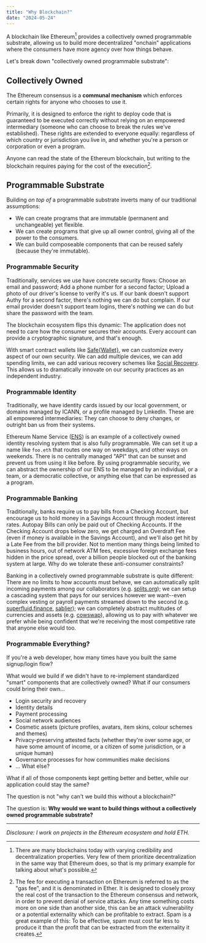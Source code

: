 ```yaml
---
title: "Why Blockchain?"
date: "2024-05-24"
---
```


A blockchain like Ethereum[^1] provides a collectively owned programmable substrate, allowing us to build more decentralized "onchain" applications where the consumers have more agency over how things behave.

Let's break down "collectively owned programmable substrate":

## Collectively Owned

The Ethereum consensus is a **communal mechanism** which enforces certain rights for anyone who chooses to use it.

Primarily, it is designed to enforce the right to deploy code that is guaranteed to be executed correctly without relying on an empowered intermediary (someone who can choose to break the rules we've established). These rights are extended to everyone equally: regardless of which country or jurisdiction you live in, and whether you're a person or corporation or even a program.

Anyone can read the state of the Ethereum blockchain, but writing to the blockchain requires paying for the cost of the execution[^gas].

## Programmable Substrate

Building _on top of_ a programmable substrate inverts many of our traditional assumptions:
- We can create programs that are immutable (permanent and unchangeable) yet flexible.
- We can create programs that give up all owner control, giving all of the power to the consumers.
- We can build composeable components that can be reused safely (because they're immutable).

### Programmable Security
Traditionally, services we use have concrete security flows: Choose an email and password; Add a phone number for a second factor; Upload a photo of our driver's license to verify it's us. If our bank doesn't support Authy for a second factor, there's nothing we can do but complain. If our email provider doesn't support team logins, there's nothing we can do but share the password with the team.

The blockchain ecosystem flips this dynamic: The application does not need to care how the consumer secures their accounts. Every account can provide a cryptographic signature, and that's enough.

With smart contract wallets like [Safe{Wallet}](https://safe.global/), we can customize every aspect of our own security. We can add multiple devices, we can add spending limits, we can add various recovery schemes like [Social Recovery](https://safe.mirror.xyz/WxKSxD9J1bRI-SDOuDvAAIezwVrvWWkpuwuzcLDPSmk). This allows us to dramatically innovate on our security practices as an independent industry.

### Programmable Identity
Traditionally, we have identity cards issued by our local government, or domains managed by ICANN, or a profile managed by LinkedIn. These are all empowered intermediaries: They can choose to deny changes, or outright ban us from their systems. 

Ethereum Name Service ([ENS](https://ens.domains/)) is an example of a collectively owned identity resolving system that is also fully programmable. We can set it up a name like `foo.eth` that routes one way on weekdays, and other ways on weekends. There is no centrally managed "API" that can be sunset and prevent us from using it like before. By using programmable security, we can abstract the ownership of our ENS to be managed by an individual, or a team, or a democratic collective, or anything else that can be expressed as a program.
### Programmable Banking
Traditionally, banks require us to pay bills from a Checking Account, but encourage us to hold money in a Savings Account through modest interest rates. Autopay Bills can only be paid out of Checking Accounts. If the Checking Account drops below zero, we get charged an Overdraft Fee (even if money is available in the Savings Account), and we'll also get hit by a Late Fee from the bill provider. Not to mention many things being limited to business hours, out of network ATM fees, excessive foreign exchange fees hidden in the price spread, over a billion people blocked out of the banking system at large. Why do we tolerate these anti-consumer constraints?

Banking in a collectively owned programmable substrate is quite different: There are no limits to how accounts must behave, we can automatically split incoming payments among our collaborators (e.g. [splits.org](https://splits.org/)); we can setup a cascading system that pays for our services however we want--even complex vesting or payroll payments streamed down to the second (e.g. [superfluid.finance](https://www.superfluid.finance/), [sablier](https://sablier.com/)); we can completely abstract multitudes of currencies and assets (e.g. [cowswap](https://swap.cow.fi/)), allowing us to pay with whatever we prefer while being confident that we're receiving the most competitive rate that anyone else would too.
### Programmable Everything?
If you're a web developer, how many times have you built the same signup/login flow?

What would we build if we didn't have to re-implement standardized "smart" components that are collectively owned? What if our consumers could bring their own...
- Login security and recovery
- Identity details
- Payment processing
- Social network audiences
- Cosmetic assets (picture profiles, avatars, item skins, colour schemes and themes)
- Privacy-preserving attested facts (whether they're over some age, or have some amount of income, or a citizen of some jurisdiction, or a unique human)
- Governance processes for how communities make decisions
- ... What else?

What if all of those components kept getting better and better, while our application could stay the same?

The question is not "why can't we build this without a blockchain?"

The question is: **Why would we want to build things without a collectively owned programmable substrate?**

---

_Disclosure: I work on projects in the Ethereum ecosystem and hold ETH._

[^1]: There are many blockchains today with varying credibility and decentralization properties. Very few of them prioritize decentralization in the same way that Ethereum does, so that is my primary example for talking about what's possible.

[^gas]: The fee for executing a transaction on Ethereum is referred to as the "gas fee", and it is denominated in Ether. It is designed to closely proxy the real cost of the transaction to the Ethereum consensus and network, in order to prevent denial of service attacks. Any time something costs more on one side than another side, this can be an attack vulnerability or a potential externality which can be profitable to extract. Spam is a great example of this: To be effective, spam must cost far less to produce it than the profit that can be extracted from the externality it creates.
